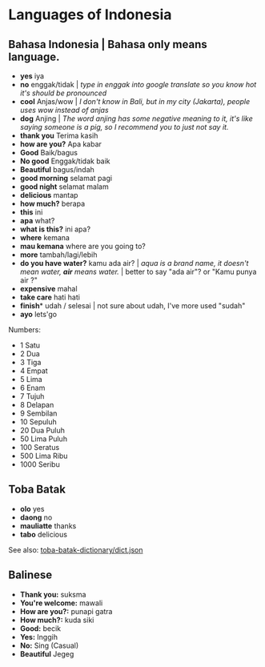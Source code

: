 # Languages of Indonesia

## Bahasa Indonesia | Bahasa only means language.

* **yes** iya
* **no** enggak/tidak | _type in enggak into google translate so you know hot it's should be pronounced_
* **cool** Anjas/wow | _I don't know in Bali, but in my city (Jakarta), people uses wow instead of anjas_
* **dog** Anjing | _The word anjing has some negative meaning to it, it's like saying someone is a pig, so I recommend you to just not say it._
* **thank you** Terima kasih
* **how are you?** Apa kabar
* **Good** Baik/bagus
* **No good** Enggak/tidak baik
* **Beautiful** bagus/indah
* **good morning** selamat pagi
* **good night** selamat malam
* **delicious** mantap
* **how much?** berapa
* **this** ini
* **apa** what?
* **what is this?** ini apa?
* **where** kemana
* **mau kemana** where are you going to?
* **more** tambah/lagi/lebih
* **do you have water?** kamu ada air? | _aqua is a brand name, it doesn't mean water, **air** means water._ | better to say "ada air"? or "Kamu punya air ?" 
* **expensive** mahal
* **take care** hati hati
* **finish*** udah / selesai  |  not sure about udah, I've more used "sudah"
* **ayo** lets'go

Numbers:
* 1 Satu
* 2 Dua
* 3 Tiga
* 4 Empat
* 5 Lima
* 6 Enam
* 7 Tujuh
* 8 Delapan
* 9 Sembilan
* 10 Sepuluh
* 20 Dua Puluh
* 50 Lima Puluh
* 100 Seratus
* 500 Lima Ribu
* 1000 Seribu

## Toba Batak
* **olo** yes
* **daong** no
* **mauliatte** thanks
* **tabo** delicious

See also: [toba-batak-dictionary/dict.json](https://github.com/azer/toba-batak-dictionary/blob/master/dict.json)

## Balinese

* **Thank you:** suksma
* **You're welcome:** mawali
* **How are you?:** punapi gatra
* **How much?:** kuda siki
* **Good:** becik
* **Yes:** Inggih
* **No:** Sing (Casual)
* **Beautiful** Jegeg

